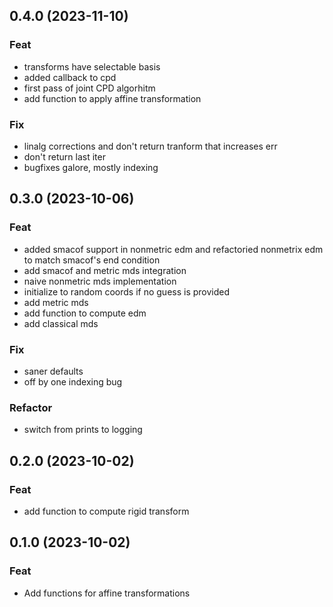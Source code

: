 ## 0.4.0 (2023-11-10)

### Feat

- transforms have selectable basis
- added callback to cpd
- first pass of joint CPD algorhitm
- add function to apply affine transformation

### Fix

- linalg corrections and don't return tranform that increases err
- don't return last iter
- bugfixes galore, mostly indexing

## 0.3.0 (2023-10-06)

### Feat

- added smacof support in nonmetric edm and refactoried nonmetrix edm to match smacof's end condition
- add smacof and metric mds integration
- naive nonmetric mds implementation
- initialize to random coords if no guess is provided
- add metric mds
- add function to compute edm
- add classical mds

### Fix

- saner defaults
- off by one indexing bug

### Refactor

- switch from prints to logging

## 0.2.0 (2023-10-02)

### Feat

- add function to compute rigid transform

## 0.1.0 (2023-10-02)

### Feat

- Add functions for affine transformations
